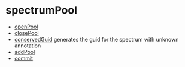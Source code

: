 # spectrumPool



+ [openPool](spectrumPool/openPool.1) 
+ [closePool](spectrumPool/closePool.1) 
+ [conservedGuid](spectrumPool/conservedGuid.1) generates the guid for the spectrum with unknown annotation
+ [addPool](spectrumPool/addPool.1) 
+ [commit](spectrumPool/commit.1) 

